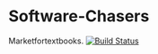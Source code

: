 # Software-Chasers

Marketfortextbooks.
[![Build Status](https://travis-ci.org/Software-Chasers1-0/Software-Chasers.svg?branch=master)](https://travis-ci.org/Software-Chasers1-0/Software-Chasers)
